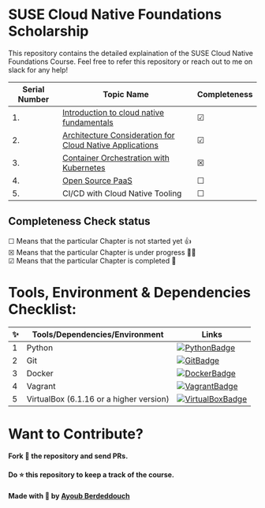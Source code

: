 # SUSE Cloud Native Foundations Scholarship

This repository contains the detailed explaination of the SUSE Cloud Native Foundations Course. Feel free to refer this repository or reach out to me on slack for any help!

|  **Serial Number** | **Topic Name**   | **Completeness** |
|---|---|---|
|  1. |  [Introduction to cloud native fundamentals]() |  &#9745; |
|  2. |  [Architecture Consideration for Cloud Native Applications]() |  &#9745; |
|  3. |  [Container Orchestration with Kubernetes]() |   &#9746; |
|  4. | [Open Source PaaS]()  |    &#9744; |
|  5. |  CI/CD with Cloud Native Tooling  |  &#9744; |  


## Completeness Check status
&#9744; Means that the particular Chapter is not started yet 👍 <br>
&#9746; Means that the particular Chapter is under progress 👨‍💻 <br>
&#9745; Means that the particular Chapter is completed 🎉

# Tools, Environment & Dependencies Checklist: 
✨ | Tools/Dependencies/Environment | Links
--- | --- |---|
1 | Python | [![PythonBadge](https://img.shields.io/badge/Python-3776AB?style=for-the-badge&logo=python&logoColor=white)](https://www.python.org/downloads/) 
2 | Git | [![GitBadge](https://img.shields.io/badge/Git-F05032?style=for-the-badge&logo=git&logoColor=white)](https://git-scm.com/downloads)
3 | Docker | [![DockerBadge](https://img.shields.io/badge/Docker-2CA5E0?style=for-the-badge&logo=docker&logoColor=white)](https://docs.docker.com/get-docker/)
4 | Vagrant | [![VagrantBadge](https://img.shields.io/badge/Vagrant-orange?style=for-the-badge&logo=vagrant)](https://www.vagrantup.com/downloads)
5 | VirtualBox (6.1.16 or a higher version) | [![VirtualBoxBadge](https://img.shields.io/badge/VirtualBox-blue?style=for-the-badge&logo=virtualbox)](https://www.virtualbox.org/wiki/Downloads)

# Want to Contribute?
#### Fork 🍴 the repository and send PRs.
 
#### Do :star: this repository to keep a track of the course. 
 
#### Made with 💟 by [Ayoub Berdeddouch](https://github.com/ayoub-berdeddouch)
 
 
